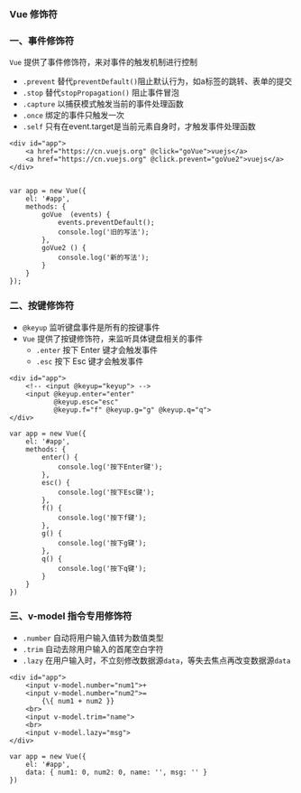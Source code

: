 ### Vue 修饰符
### 一、事件修饰符
`Vue` 提供了事件修饰符，来对事件的触发机制进行控制

* `.prevent`  替代`preventDefault()`阻止默认行为，如a标签的跳转、表单的提交
* `.stop`     替代`stopPropagation()` 阻止事件冒泡
* `.capture`   以捕获模式触发当前的事件处理函数
* `.once`   绑定的事件只触发一次
* `.self`   只有在event.target是当前元素自身时，才触发事件处理函数

```
<div id="app">
    <a href="https://cn.vuejs.org" @click="goVue">vuejs</a>
    <a href="https://cn.vuejs.org" @click.prevent="goVue2">vuejs</a>
</div>


var app = new Vue({
    el: '#app',
    methods: {      
        goVue  (events) {
            events.preventDefault();
            console.log('旧的写法');
        },
        goVue2 () {
            console.log('新的写法');
        }
    }
});
```



### 二、按键修饰符
* `@keyup` 监听键盘事件是所有的按键事件
* `Vue` 提供了按键修饰符，来监听具体键盘相关的事件
  * `.enter`  按下 Enter 键才会触发事件
  * `.esc`  按下 Esc 键才会触发事件

```
<div id="app">
    <!-- <input @keyup="keyup"> -->
    <input @keyup.enter="enter" 
           @keyup.esc="esc" 
           @keyup.f="f" @keyup.g="g" @keyup.q="q">
</div>

var app = new Vue({
    el: '#app',
    methods: {
        enter() {
            console.log('按下Enter键');
        },
        esc() {
            console.log('按下Esc键');
        },
        f() {
            console.log('按下f键');
        },
        g() {
            console.log('按下g键');
        },
        q() {
            console.log('按下q键');
        }
    }
})
```
 
 
 

### 三、v-model 指令专用修饰符
* `.number` 自动将用户输入值转为数值类型
* `.trim` 自动去除用户输入的首尾空白字符
* `.lazy` 在用户输入时，不立刻修改数据源`data`，等失去焦点再改变数据源`data`

```
<div id="app">
    <input v-model.number="num1">+
    <input v-model.number="num2">=
        {\{ num1 + num2 }}
    <br>
    <input v-model.trim="name">
    <br>
    <input v-model.lazy="msg">
</div>

var app = new Vue({
    el: '#app',
    data: { num1: 0, num2: 0, name: '', msg: '' }
})
```